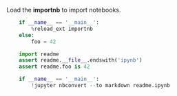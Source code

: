
Load the __importnb__ to import notebooks.


```python
    if __name__ == '__main__':
        %reload_ext importnb
    else: 
        foo = 42
```


```python
    import readme
    assert readme.__file__.endswith('ipynb')
    assert readme.foo is 42
```


```python
    if __name__ == '__main__':
        !jupyter nbconvert --to markdown readme.ipynb
```
